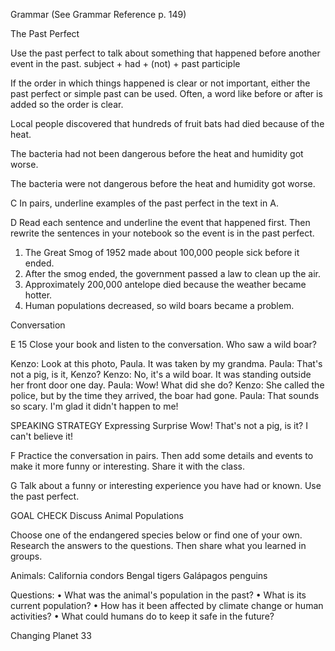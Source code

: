 Grammar (See Grammar Reference p. 149)

The Past Perfect

Use the past perfect to talk about something that happened before another event in the past.
subject + had + (not) + past participle

If the order in which things happened is clear or not important, either the past perfect or simple past can be used. Often, a word like before or after is added so the order is clear.

Local people discovered that hundreds of fruit bats had died because of the heat.

The bacteria had not been dangerous before the heat and humidity got worse.

The bacteria were not dangerous before the heat and humidity got worse.

C In pairs, underline examples of the past perfect in the text in A.

D Read each sentence and underline the event that happened first. Then rewrite the sentences in your notebook so the event is in the past perfect.

1. The Great Smog of 1952 made about 100,000 people sick before it ended.
2. After the smog ended, the government passed a law to clean up the air.
3. Approximately 200,000 antelope died because the weather became hotter.
4. Human populations decreased, so wild boars became a problem.

Conversation

E 15 Close your book and listen to the conversation. Who saw a wild boar?

Kenzo: Look at this photo, Paula. It was taken by my grandma.
Paula: That's not a pig, is it, Kenzo?
Kenzo: No, it's a wild boar. It was standing outside her front door one day.
Paula: Wow! What did she do?
Kenzo: She called the police, but by the time they arrived, the boar had gone.
Paula: That sounds so scary. I'm glad it didn't happen to me!

SPEAKING STRATEGY
Expressing Surprise
Wow!
That's not a pig, is it?
I can't believe it!

F Practice the conversation in pairs. Then add some details and events to make it more funny or interesting. Share it with the class.

G Talk about a funny or interesting experience you have had or known. Use the past perfect.

GOAL CHECK Discuss Animal Populations

Choose one of the endangered species below or find one of your own. Research the answers to the questions. Then share what you learned in groups.

Animals:
California condors
Bengal tigers
Galápagos penguins

Questions:
• What was the animal's population in the past?
• What is its current population?
• How has it been affected by climate change or human activities?
• What could humans do to keep it safe in the future?

Changing Planet 33